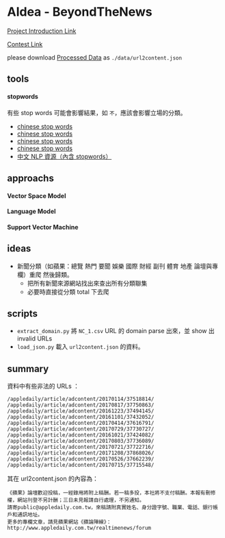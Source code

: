 # AIdea - BeyondTheNews

[Project Introduction Link](http://wm5.nccu.edu.tw/base/10001/course/10021115/content/proj03/index.html)

[Contest Link](https://aidea-web.tw/topic/b6abbf14-2d60-456c-8cbe-34fdfcd58967)

please download [Processed Data](https://drive.google.com/file/d/1K4SnbYkp3dnGVqBqjZni7RFW7gN1gEeK/view) as `./data/url2content.json`

## tools

#### stopwords

有些 stop words 可能會影響結果，如 `不`，應該會影響立場的分類。

- [chinese stop words](https://github.com/goto456/stopwords)
- [chinese stop words](https://www.ranks.nl/stopwords/chinese-stopwords)
- [chinese stop words](https://countwordsfree.com/stopwords/chinese)
- [chinese stop words](https://blog.csdn.net/shijiebei2009/article/details/39696571)
- [中文 NLP 資源（內含 stopwords）](https://github.com/tomlinNTUB/Python-in-5-days/blob/master/10-2%20%E4%B8%AD%E6%96%87%E6%96%B7%E8%A9%9E-%E7%A7%BB%E9%99%A4%E5%81%9C%E7%94%A8%E8%A9%9E.md)

## approachs

#### Vector Space Model


#### Language Model


#### Support Vector Machine


## ideas

- 新聞分類（如蘋果：總覽 熱門 要聞 娛樂 國際 財經 副刊 體育 地產 論壇與專欄）重爬 然後歸類。
   - 把所有新聞來源網站找出來查出所有分類聯集
   - 必要時直接從分類 total 下去爬

## scripts

- `extract_domain.py`
   將 `NC_1.csv` URL 的 domain parse 出來，並 show 出 invalid URLs
- `load_json.py`
   載入 `url2content.json` 的資料。

## summary

資料中有些非法的 URLs ：
```
/appledaily/article/adcontent/20170114/37518814/
/appledaily/article/adcontent/20170817/37750863/
/appledaily/article/adcontent/20161223/37494145/
/appledaily/article/adcontent/20161101/37432052/
/appledaily/article/adcontent/20170414/37616791/
/appledaily/article/adcontent/20170729/37730727/
/appledaily/article/adcontent/20161021/37424082/
/appledaily/article/adcontent/20170803/37736089/
/appledaily/article/adcontent/20170721/37722716/
/appledaily/article/adcontent/20171208/37868026/
/appledaily/article/adcontent/20170526/37662239/
/appledaily/article/adcontent/20170715/37715548/
```
其在 url2content.json 的內容為：
```
《蘋果》論壇歡迎投稿，一經錄用將附上稿酬。若一稿多投，本社將不支付稿酬。本報有刪修權，網站刊登不另計酬；三日未見報請自行處理，不另通知。
請寄public@appledaily.com.tw，來稿請附真實姓名、身分證字號、職業、電話、銀行帳戶和通訊地址。                                           
更多的專欄文章，請見蘋果網站《蘋論陣線》：
http://www.appledaily.com.tw/realtimenews/forum
```
